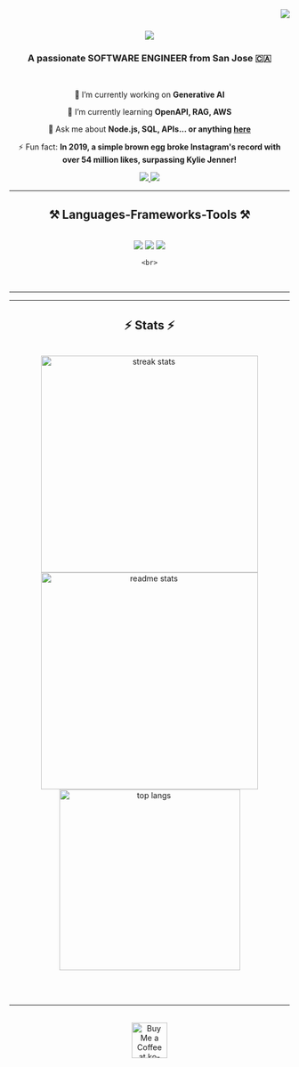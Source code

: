 <img align="right" src="https://visitor-badge.laobi.icu/badge?page_id=Dead-Stone.Dead-Stone" />

<h1 align="center">
    <img src="https://readme-typing-svg.herokuapp.com/?font=Righteous&size=35&center=true&vCenter=true&width=500&height=70&duration=4000&lines=Hi+There!+👋;+I'm+Mohana+Moganti!;" />
</h1>

<h3 align="center">A passionate SOFTWARE ENGINEER from San Jose 🇨🇦</h3>

<br/>

<div align="center">
 
 🔭 I’m currently working on **Generative AI**
 
 🌱 I’m currently learning **OpenAPI, RAG, AWS**

💬 Ask me about **Node.js, SQL, APIs... or anything [here](https://github.com/Dead-Stone/Dead-Stone/issues)**

⚡ Fun fact: **In 2019, a simple brown egg broke Instagram's record with over 54 million likes, surpassing Kylie Jenner!**

 </div>
 
<div align="center"> 
  <a href="mailto:mohana4984@gmail.com">
    <img src="https://img.shields.io/badge/Gmail-333333?style=for-the-badge&logo=gmail&logoColor=white" />
  </a>
  <a href="https://linkedin.com/in/mohana-moganti" target="_blank">
    <img src="https://img.shields.io/badge/LinkedIn-0077B5?style=for-the-badge&logo=linkedin&logoColor=white" target="_blank" />
  </a>
  
</div>

 <hr/>
 
<h2 align="center">⚒️ Languages-Frameworks-Tools ⚒️</h2>
<br/>
<div align="center">
    
<img src="https://go-skill-icons.vercel.app/api/icons?i=react,bootstrap,mui,html,css,vscode,figma,git,r,docker" />
<img src ="https://go-skill-icons.vercel.app/api/icons?i=firebase,mongodb,c,java,nextjs,mysql,flask,sqlite,scala,c++,matplotlib,seaborn,plotly,tableau,powerbi" />
<img src ="https://go-skill-icons.vercel.app/api/icons?i=tensorflow,keras,openai,postgresql,neo4j,aws,redshift,bigquery,snowflake,python,javascript,typescript,express" />

    <br>
</div>

<br/>
<hr/>



<hr/>

<h2 align="center">⚡ Stats ⚡</h2>
<br>
<div align=center>
  <img width=390 src="https://github-readme-streak-stats-salesp07.vercel.app/?user=salesp07&count_private=true&theme=react&border_radius=10" alt="streak stats"/>
  <img width=390 src="https://github-readme-stats-salesp07.vercel.app/api?username=salesp07&count_private=true&show_icons=true&theme=react&rank_icon=github&border_radius=10" alt="readme stats" />
  <br/>
  <img width=325 align="center" src="https://github-readme-stats-salesp07.vercel.app/api/top-langs/?username=salesp07&hide=HTML&langs_count=8&layout=compact&theme=react&border_radius=10&size_weight=0.5&count_weight=0.5&exclude_repo=github-readme-stats" alt="top langs" />
</div>

<br/><br/>

<hr/>

<br/>

<div align="center">
<a href='https://ko-fi.com/V7V4RAK9C' target='_blank'><img height='64' style='border:0px;height:64px;' src='https://storage.ko-fi.com/cdn/kofi1.png?v=3' border='0' alt='Buy Me a Coffee at ko-fi.com' /></a>
</div>

<br/>

